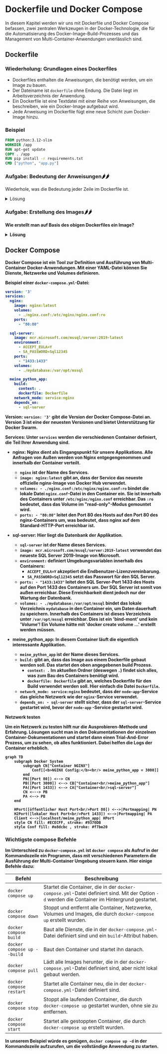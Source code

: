 # Dockerfile und Docker Compose

In diesem Kapitel werden wir uns mit Dockerfile und Docker Compose befassen, zwei zentralen Werkzeugen in der
Docker-Technologie, die für die Automatisierung des Docker-Image-Build-Prozesses und das Management von
Multi-Container-Anwendungen unerlässlich sind.

## Dockerfile

### Wiederholung: Grundlagen eines Dockerfiles

- Dockerfiles enthalten die Anweisungen, die benötigt werden, um ein Image zu bauen.
- Der Dateiname ist `dockerfile` ohne Endung. Die Datei liegt im Arbeitsverzeichnis der Anwendung.
- Ein Dockerfile ist eine Textdatei mit einer Reihe von Anweisungen, die beschreiben, wie ein Docker-Image aufgebaut
  wird.
- Jede Anweisung im Dockerfile fügt eine neue Schicht zum Docker-Image hinzu.

### Beispiel

```Dockerfile
FROM python:3.12-slim
WORKDIR /app
RUN apt-get update
COPY . /app
RUN pip install -r requirements.txt
CMD ["python", "app.py"]
```

### Aufgabe: Bedeutung der Anweisungen🌶️🌶️

Wiederhole, was die Bedeutung jeder Zeile im Dockerfile ist.

<details>
    <summary>Lösung</summary>

<b>FROM python:3.12-slim</b>
<ul>
<li>Dies ist die erste Anweisung im Dockerfile und legt das Basis-Image fest.</li>
<li>Hier wird das offizielle Python-Image in der Version 3.8 verwendet, das auf einer schlanken Version von Debian basiert (slim).</li>
<li>Dieses Basis-Image enthält bereits Python und alle notwendigen Abhängigkeiten, um Python-Anwendungen auszuführen.</li>
</ul>

<b>WORKDIR /app</b>
<ul>
<li>Diese Anweisung setzt das Arbeitsverzeichnis im Container.</li>
<li>Wenn dieses Verzeichnis im Basis-Image nicht existiert, wird es erstellt.</li>
<li>Nachfolgende Anweisungen wie COPY und RUN werden relativ zu diesem Verzeichnis ausgeführt.</li>
</ul>

<b>RUN app-get update \
&& apt-get install curl
<ul>

Dies ist ein wichtiger Punkt. Er zeigt, wie ein Image durch Installation von Paketen in die Lage versetzt wird, eine
Anwendung erfolgreich auszuführen.
<li>startet das Packet Management Tool im Container und bringt die Pakete auf den neuesten Stand. Danach wird das Paket <b>curl</b> installiert. Es ist ein weiterer Paketmanager für besondere Pakete.</li>
<li>Es entsteht ein neuer layer im Container. </li>
</ul>

<b>COPY . /app</b>
<ul>
<li>Kopiert Dateien und Verzeichnisse aus dem Kontextverzeichnis in das Image.</li>
<li>Hier werden alle Dateien und Verzeichnisse aus dem aktuellen Verzeichnis des Hosts in das /app Verzeichnis im Container kopiert.</li>
</ul>

<b>RUN pip install -r requirements.txt</b>
Dieser Befehl gleich dem <b>RUN</b> Befehl weiter oben. Das zeigt, dass dieser Befehl durchaus mehrfach und an verschiedenen Stellen eingesetzt werden kann.
In diesem Fall werden über pip die notwendigen Abhängigkeiten für die Python Anwendung selbst installiert.
<ul>
<li>Führt Befehle aus, um das Image zu bauen.</li>
<li>In diesem Fall wird pip, der Paketmanager für Python, verwendet, um alle Abhängigkeiten zu installieren, die in der requirements.txt-Datei aufgelistet sind.</li>
</ul>

<b>CMD ["python", "app.py"]</b>
<ul>
<li>Definiert den Standardbefehl, der ausgeführt wird, wenn ein Container aus dem Image gestartet wird.</li>
<li>Hier wird die Python-Anwendung gestartet, indem app.py mit dem Python-Interpreter ausgeführt wird.</li>
<li>Dieser Befehl kann beim Starten des Containers überschrieben werden.</li>
</ul>

<b>Der Punkt in Dockerfiles und Docker-Befehlen:</b>
<ul>
<li>
<b>Im COPY Befehl</b>
<ul>
<li>Im Dockerfile, speziell im COPY Befehl, bezieht sich der Punkt auf das Kontextverzeichnis.</li>
<li>Der Befehl `COPY . /app` bedeutet, dass alle Dateien und Verzeichnisse aus dem Kontextverzeichnis in das Verzeichnis `/app` im Docker-Image kopiert werden.</li>
</ul>
</li>

<li>
<b>Im docker build Befehl</b>
<ul>
<li>Beim Bauen eines Docker-Images wird der Befehl docker build verwendet. Der Punkt am Ende dieses Befehls gibt das Kontextverzeichnis für den Build-Prozess an.</li>
<li>Zum Beispiel, `docker build -t mein_python_app:latest .` bedeutet, dass Docker das aktuelle Verzeichnis als Kontext für den Build-Prozess verwenden soll.</li>
<li>Der Kontext ist wichtig, da er alle Dateien und Verzeichnisse enthält, die für den Build-Prozess zugänglich sein müssen, einschließlich des Dockerfiles und aller Dateien, die durch COPY oder ADD Befehle ins Image übertragen werden.</li>
</ul>
</li>

<p>In beiden Fällen ist der Punkt eine Kurzform, um das aktuelle Verzeichnis zu bezeichnen. Es ist eine gängige Praxis in
Unix- und Linux-basierten Systemen, den aktuellen Ordner mit einem Punkt zu referenzieren.</p>
</ul>

</details>

### Aufgabe: Erstellung des Images🌶️🌶️

Wie erstellt man auf Basis des obigen Dockerfiles ein Image?
<details>
    <summary>Lösung</summary>

Das Image, das durch dieses Dockerfile erstellt wird, hat standardmäßig <b>keinen</b> spezifischen Namen. Um dem Image
einen Namen zu geben, müssen Sie den `docker build` Befehl mit dem `-t` Flag verwenden, gefolgt von dem gewünschten
Namen und Tag. Zum Beispiel:

```bash
docker build -t meine_python_app:latest .
```

Durch diese Anweisungen wird ein Docker-Image erstellt, das eine lauffähige Umgebung für Ihre Python-Anwendung
bereitstellt.

Hierbei ist `meine_python_app` der Name des Images und `latest` ist der Tag, der die Version des Images angibt. Ohne
das `-t` Flag würde das Image nur eine generierte ID erhalten und keinen benutzerfreundlichen Namen.
</details>

## Docker Compose

Docker Compose ist ein Tool zur Definition und Ausführung von Multi-Container Docker-Anwendungen.
Mit einer YAML-Datei können Sie Dienste, Netzwerke und Volumes definieren.

**Beispiel einer `docker-compose.yml`-Datei:**

```yaml
version: '3'
services:
  nginx:
    image: nginx:latest
    volumes:
      - ./nginx.conf:/etc/nginx/nginx.conf:ro
    ports:
      - "80:80"

  sql-server:
    image: mcr.microsoft.com/mssql/server:2019-latest
    environment:
      - ACCEPT_EULA=Y
      - SA_PASSWORD=Sql12345
    ports:
      - "1433:1433"
    volumes:
      - ./mydatabase:/var/opt/mssql

  meine_python_app:
    build:
      context: .
      dockerfile: Dockerfile
    network_mode: service:nginx
    depends_on:
      - sql-server
```

**Version**: `version: '3'` gibt die Version der Docker Compose-Datei an. Version 3 ist eine der neuesten Versionen und
bietet
Unterstützung für Docker Swarm.

**Services**: Unter `services` werden die verschiedenen Container definiert, die Teil Ihrer Anwendung sind.

- **nginx**:
  Nginx dient als Eingangspunkt für unsere Applikations. Alle Anfragen von Außen werden von Nginx entgegengenommen
  und innerhalb der Container verteilt.
    - `nginx` ist der Name des Services.
    - `image: nginx:latest` gibt an, dass der Service das neueste offizielle nginx-Image von Docker Hub verwendet.
    - `volumes: - ./nginx.conf:/etc/nginx/nginx.conf:ro` bindet die lokale Datei `nginx.conf`-Datei in den Container
      ein.
      Sie ist innerhalb des Containers unter `/etc/nginc/nginx.conf` erreichbar.
      Das `:ro` bedeutet, dass das Volume im "read-only"-Modus gemountet wird.
    - `ports: - "80:80"` leitet den Port 80 des Hosts auf den Port 80 des nginx-Containers um, was bedeutet, dass nginx
      auf dem Standard-HTTP-Port erreichbar ist.

- **sql-server**: Hier liegt die Datenbank der Applikation.
    - `sql-server` ist der Name dieses Services.
    - `image: mcr.microsoft.com/mssql/server:2019-latest` verwendet das neueste SQL Server 2019-Image von Microsoft.
    - `environment:` definiert Umgebungsvariablen innerhalb des Containers:
        - `ACCEPT_EULA=Y` akzeptiert die Endbenutzer-Lizenzvereinbarung.
        - `SA_PASSWORD=Sql12345` setzt das Passwort für den SQL Server.
    - `ports: - "1433:1433"` leitet den SQL Server-Port 1433 des Hosts auf den Port 1433 des Containers um. Der SQL
      Server ist somit von außen erreichbar. Diese Erreichbarkeit dient jedoch nur der Wartung der Datenbank.
    - `volumes: - ./mydatabase:/var/opt/mssql` bindet das lokale Verzeichnis `mydatabase` in den Container ein, um Daten
      dauerhaft zu speichern. Innerhalb des Containers ist dieses Verzeichnis unter `/var/opt/mssql` erreichbar. Dies
      ist ein 'bind-mont' und kein 'Volume'! Ein Volume hätte mit 'docker create volume ...' erstellt werden müssen.

- **meine_python_app**: In diesem Container läuft die eigentlich interessante Applikation.
    - `meine_python_app` ist der Name dieses Services.
    - `build:` gibt an, dass das Image aus einem Dockerfile gebaut werden soll. Das startet den oben angegebenen build
      Prozess.
        - `context: .` Im aktuellen Ordner (deswegen `.`) findet sich alles, was zum Bau des Containers benötigt wird.
        - `dockerfile: Dockerfile` gibt an, welches Dockerfile für den Build verwendet werden soll. Hier einfach die
          Datei `Dockerfile`.
    - `network_mode: service:nginx` bedeutet, dass der `node-app`-Service das gleiche Netzwerk wie der `nginx`-Service
      verwendet.
    - `depends_on: - sql-server` stellt sicher, dass der `sql-server`-Service gestartet wird, bevor der `node-app`
      -Service gestartet wird.

**Netzwerk testen**

Um ein Netzwerk zu testen hilft nur die Ausprobieren-Methode und Erfahrung. Lösungen sucht man in den Dokumentationen
der einzelnen Container-Dokumentationen und startet dann einen Trial-And-Error Prozess, um zu sehen, ob alles
funktioniert. Dabei helfen die Logs der Container erheblich.

```mermaid
graph TD
    subgraph Docker System
        subgraph CN["Container NGINX"]
            Conf[[<b>NGINX Config:</b><br/> meine_python_app = 3000]]
        end
        PN([Port 80]) <--> CN
        PB([Port 3000]) <--> CB["Container<br/>meine_python_app"]
        PA([Port 1433]) <--> CA["Container<br/>sql-server"]
        CN <---> PB
        PA <--> PB
    end

    HPort([öffentlicher Host Port<br/>Port 80]) <-->|Portmapping| PN
    H2Port([lokaler Host Port<br/>Port 1433]) <-->|Portmapping| PA
    Client <-->|localhost/meine_python_app| HPort
    style CN fill: #ECECFF, stroke: #9370DB
    style Conf fill: #e8dcbc , stroke: #f7be20
```

### Wichtigste compose Befehle

Im Unterschied zu `docker-compose.yml` ist `docker compose` als Aufruf in der Kommandozeile ein Programm, dass mit
verschiedenen Parametern die Ausführung der Multi-Container Umgebung steuern kann. Hier einige Befehle dazu:

| Befehl                      | Beschreibung                                                                                                                                    |
|-----------------------------|-------------------------------------------------------------------------------------------------------------------------------------------------|
| `docker compose up`         | Startet die Container, die in der `docker-compose.yml`-Datei definiert sind. Mit der Option `-d` werden die Container im Hintergrund gestartet. |
| `docker compose down`       | Stoppt und entfernt alle Container, Netzwerke, Volumes und Images, die durch `docker-compose up` erstellt wurden.                               |
| `docker compose build`      | Baut alle Dienste, die in der `docker-compose.yml`-Datei definiert sind und ein `build`-Attribut haben.                                         |
| `docker compose up --build` | Baut den Container und startet ihn danach.                                                                                                      |
| `docker compose pull`       | Lädt alle Images herunter, die in der `docker-compose.yml`-Datei definiert sind, aber nicht lokal gebaut werden.                                |
| `docker compose restart`    | Startet alle Container neu, die in der `docker-compose.yml`-Datei definiert sind.                                                               |
| `docker compose stop`       | Stoppt alle laufenden Container, die durch `docker-compose up` gestartet wurden, ohne sie zu entfernen.                                         |
| `docker compose start`      | Startet alle gestoppten Container, die durch `docker-compose up` erstellt wurden.                                                               |

In unserem Beispiel würde es genügen,
`docker compose up -d`
in der Kommandozeile aufzurufen, um die vollständige Anwendung zu starten. 

